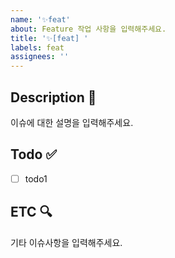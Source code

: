 ```yaml
---
name: '✨feat'
about: Feature 작업 사항을 입력해주세요.
title: '✨[feat] '
labels: feat
assignees: ''
---
```


## Description 📝

이슈에 대한 설명을 입력해주세요.

## Todo ✅

- [ ] todo1

## ETC 🔍

기타 이슈사항을 입력해주세요.
